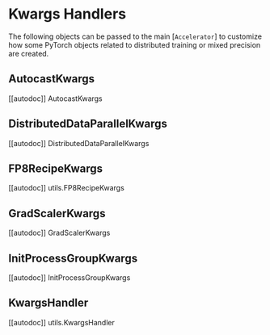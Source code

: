 <!--Copyright 2021 The HuggingFace Team. All rights reserved.

Licensed under the Apache License, Version 2.0 (the "License"); you may not use this file except in compliance with
the License. You may obtain a copy of the License at

http://www.apache.org/licenses/LICENSE-2.0

Unless required by applicable law or agreed to in writing, software distributed under the License is distributed on
an "AS IS" BASIS, WITHOUT WARRANTIES OR CONDITIONS OF ANY KIND, either express or implied. See the License for the
specific language governing permissions and limitations under the License.

⚠️ Note that this file is in Markdown but contain specific syntax for our doc-builder (similar to MDX) that may not be
rendered properly in your Markdown viewer.
-->

# Kwargs Handlers

The following objects can be passed to the main [`Accelerator`] to customize how some PyTorch objects
related to distributed training or mixed precision are created.

## AutocastKwargs

[[autodoc]] AutocastKwargs

## DistributedDataParallelKwargs

[[autodoc]] DistributedDataParallelKwargs

## FP8RecipeKwargs

[[autodoc]] utils.FP8RecipeKwargs

## GradScalerKwargs

[[autodoc]] GradScalerKwargs

## InitProcessGroupKwargs

[[autodoc]] InitProcessGroupKwargs

## KwargsHandler

[[autodoc]] utils.KwargsHandler
